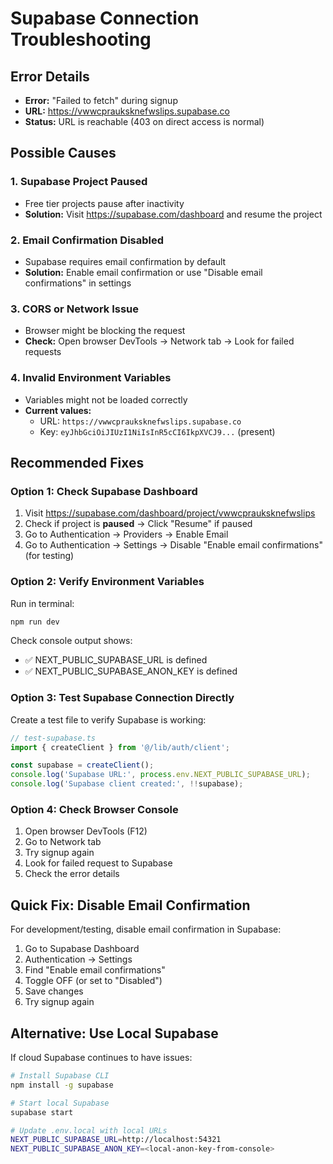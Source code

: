 # Supabase Connection Troubleshooting

## Error Details
- **Error:** "Failed to fetch" during signup
- **URL:** https://vwwcprauksknefwslips.supabase.co
- **Status:** URL is reachable (403 on direct access is normal)

## Possible Causes

### 1. Supabase Project Paused
- Free tier projects pause after inactivity
- **Solution:** Visit https://supabase.com/dashboard and resume the project

### 2. Email Confirmation Disabled
- Supabase requires email confirmation by default
- **Solution:** Enable email confirmation or use "Disable email confirmations" in settings

### 3. CORS or Network Issue
- Browser might be blocking the request
- **Check:** Open browser DevTools → Network tab → Look for failed requests

### 4. Invalid Environment Variables
- Variables might not be loaded correctly
- **Current values:**
  - URL: `https://vwwcprauksknefwslips.supabase.co`
  - Key: `eyJhbGciOiJIUzI1NiIsInR5cCI6IkpXVCJ9...` (present)

## Recommended Fixes

### Option 1: Check Supabase Dashboard
1. Visit https://supabase.com/dashboard/project/vwwcprauksknefwslips
2. Check if project is **paused** → Click "Resume" if paused
3. Go to Authentication → Providers → Enable Email
4. Go to Authentication → Settings → Disable "Enable email confirmations" (for testing)

### Option 2: Verify Environment Variables
Run in terminal:
```bash
npm run dev
```

Check console output shows:
- ✅ NEXT_PUBLIC_SUPABASE_URL is defined
- ✅ NEXT_PUBLIC_SUPABASE_ANON_KEY is defined

### Option 3: Test Supabase Connection Directly
Create a test file to verify Supabase is working:

```typescript
// test-supabase.ts
import { createClient } from '@/lib/auth/client';

const supabase = createClient();
console.log('Supabase URL:', process.env.NEXT_PUBLIC_SUPABASE_URL);
console.log('Supabase client created:', !!supabase);
```

### Option 4: Check Browser Console
1. Open browser DevTools (F12)
2. Go to Network tab
3. Try signup again
4. Look for failed request to Supabase
5. Check the error details

## Quick Fix: Disable Email Confirmation

For development/testing, disable email confirmation in Supabase:

1. Go to Supabase Dashboard
2. Authentication → Settings
3. Find "Enable email confirmations"
4. Toggle OFF (or set to "Disabled")
5. Save changes
6. Try signup again

## Alternative: Use Local Supabase

If cloud Supabase continues to have issues:

```bash
# Install Supabase CLI
npm install -g supabase

# Start local Supabase
supabase start

# Update .env.local with local URLs
NEXT_PUBLIC_SUPABASE_URL=http://localhost:54321
NEXT_PUBLIC_SUPABASE_ANON_KEY=<local-anon-key-from-console>
```

